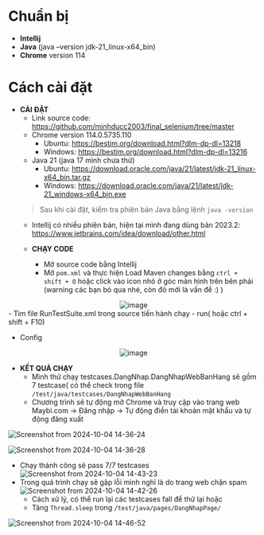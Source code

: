 # Chuẩn bị

- **Intellij**
- **Java** (java –version jdk-21_linux-x64_bin)
- **Chrome** version 114

# Cách cài đặt

- **CÀI ĐẶT**
  - Link source code: https://github.com/minhducc2003/final_selenium/tree/master
  - Chrome version 114.0.5735.110
    - Ubuntu: https://bestim.org/download.html?dlm-dp-dl=13218
    - Windows: https://bestim.org/download.html?dlm-dp-dl=13216
  - Java 21 (java 17 mình chưa thử)
    - Ubuntu: https://download.oracle.com/java/21/latest/jdk-21_linux-x64_bin.tar.gz
    - Windows: https://download.oracle.com/java/21/latest/jdk-21_windows-x64_bin.exe
  > Sau khi cài đặt, kiểm tra phiên bản Java bằng lệnh `java -version`
  - Intellij có nhiều phiên bản, hiện tại mình đang dùng bản 2023.2: https://www.jetbrains.com/idea/download/other.html

  - **CHẠY CODE**
    - Mở source code bằng Intellij
    - Mở `pom.xml` và thực hiện Load Maven changes bằng `ctrl + shift + O` hoặc click vào icon nhỏ ở góc màn hình trên bên phải (warning các bạn bỏ qua nhé, còn đỏ mới là vấn đề :) )

<div align="center">
  <img src="https://github.com/user-attachments/assets/01142e97-0e9a-461d-bbb2-de1fec6e6ace" alt="image">
</div>
    - Tìm file RunTestSuite.xml trong source tiến hành chạy - run( hoặc ctrl + shift + F10)

    
  - Config
<div align="center">
  <img src="https://github.com/user-attachments/assets/f3265fb9-6cef-4fe4-b964-85cfccad7116" alt="image">
</div>

- **KẾT QUẢ CHẠY**
  - Mình thử chạy testcases.DangNhap.DangNhapWebBanHang sẽ gồm 7 testcase( có thể check trong file `/test/java/testcases/DangNhapWebBanHang`
  - Chương trình sẽ tự động mở Chrome và truy cập vào trang web Maybi.com -> Đăng nhập -> Tự động điền tài khoản mật khẩu và tự động đăng xuất

![Screenshot from 2024-10-04 14-36-24](https://github.com/user-attachments/assets/f4f804b0-9127-4f0c-95f7-5a81b60d18ca)
    
![Screenshot from 2024-10-04 14-36-28](https://github.com/user-attachments/assets/dc8da366-40db-4ab6-81d7-f8d02b0f27eb)
- Chạy thành công sẽ pass 7/7 testcases
![Screenshot from 2024-10-04 14-43-23](https://github.com/user-attachments/assets/d999bf59-fc8f-4b7e-9f25-c889fd863870)
- Trong quá trình chạy sẽ gặp lỗi mình nghĩ là do trang web chặn spam
![Screenshot from 2024-10-04 14-42-26](https://github.com/user-attachments/assets/421ede12-3362-46b3-a967-c94dea2a8f5d)
   - Cách xử lý, có thể run lại các testcases fall để thử lại hoặc
   - Tăng `Thread.sleep` trong `/test/java/pages/DangNhapPage/`
     
![Screenshot from 2024-10-04 14-46-52](https://github.com/user-attachments/assets/443384ad-6b0c-49b7-89ce-cfce49f976e8)


